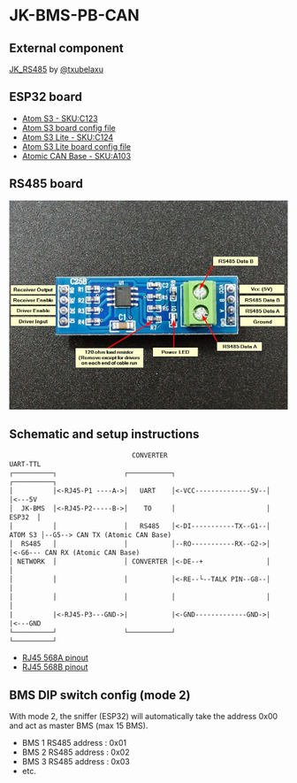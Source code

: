 # JK-BMS-PB-CAN

## External component

[JK_RS485](https://github.com/txubelaxu/esphome-jk-bms/blob/main/components/jk_rs485_bms/README.md) by [@txubelaxu](https://github.com/txubelaxu)

## ESP32 board

- [Atom S3 - SKU:C123](https://docs.m5stack.com/en/core/AtomS3)
- [Atom S3 board config file](../../packages/board/board_atom-s3-display.yaml)
- [Atom S3 Lite - SKU:C124](https://docs.m5stack.com/en/core/AtomS3%20Lite)
- [Atom S3 Lite board config file](../../packages/board/board_atom-s3-lite.yaml)
- [Atomic CAN Base - SKU:A103](https://docs.m5stack.com/en/atom/Atomic%20CAN%20Base)

## RS485 board

![Image](../../images/MAX485_UART-RS485.jpg "MAX485 UART-RS485")

## Schematic and setup instructions

```
                               CONVERTER                           UART-TTL
┌──────────┐                 ┌───────────┐                       ┌──────────┐
│          │<-RJ45-P1 ----A->│   UART    │<-VCC--------------5V--│          │<---5V
│  JK-BMS  │<-RJ45-P2-----B->│    TO     │                       │   ESP32  │
│          │                 │   RS485   │<-DI-----------TX--G1--│  ATOM S3 │--G5--> CAN TX (Atomic CAN Base)
│  RS485   │                 │           │--RO-----------RX--G2->│          │<-G6--- CAN RX (Atomic CAN Base)
│ NETWORK  │                 │ CONVERTER │<-DE--+                │          │
│          │                 │           │<-RE--└--TALK PIN--G8--│          │
│          │                 │           │                       │          │
|          |<-RJ45-P3---GND->|           |<-GND-------------GND->|          |<---GND
└──────────┘                 └───────────┘                       └──────────┘
```
- [RJ45 568A pinout](../../images/RJ45-Pinout-T568A.jpg)
- [RJ45 568B pinout](../../images/RJ45-Pinout-T568B.jpg)

## BMS DIP switch config (mode 2)

With mode 2, the sniffer (ESP32) will automatically take the address 0x00 and act as master BMS (max 15 BMS).

- BMS 1 RS485 address : 0x01
- BMS 2 RS485 address : 0x02
- BMS 3 RS485 address : 0x03
- etc.
